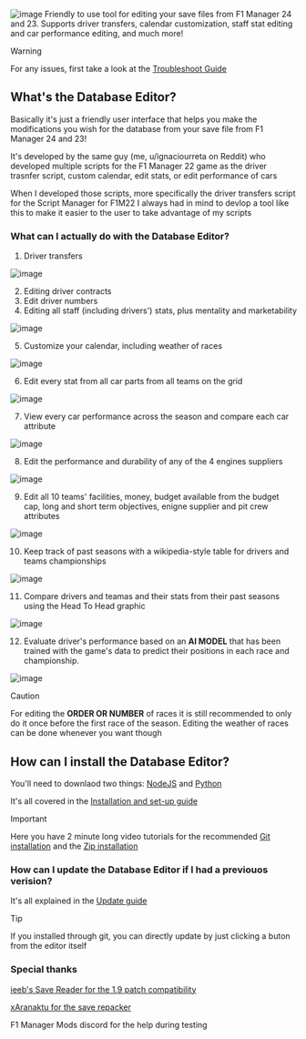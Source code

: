 ![image](https://github.com/user-attachments/assets/cb37258e-86c5-4db2-8f86-5bab0850f45c)
Friendly to use tool for editing your save files from F1 Manager 24 and 23. Supports driver transfers, calendar customization, staff stat editing and car performance editing, and much more!

> [!WARNING]
> For any issues, first take a  look at the [Troubleshoot Guide](https://github.com/IUrreta/DatabaseEditor/wiki/Troubleshoot-guide)

## What's the Database Editor? ##
Basically it's just a friendly user interface that helps you make the modifications you wish for the database from your save file from F1 Manager 24 and 23!

It's developed by the same guy (me, u/ignaciourreta on Reddit) who developed multiple scripts for the F1 Manager 22 game as the driver trasnfer script, custom calendar, edit stats, or edit performance of cars

When I developed those scripts, more specifically the driver transfers script for the Script Manager for F1M22 I always had in mind to devlop a tool like this to make it easier to the user to take advantage of my scripts

### What can I actually do with the Database Editor? ###

1. Driver transfers

![image](https://github.com/user-attachments/assets/62f4bed0-fa3e-43ae-b64b-8fa30b4b86d7)

2. Editing driver contracts
3. Edit driver numbers
4. Editing all staff (including drivers') stats, plus mentality and marketability

![image](https://github.com/user-attachments/assets/e02759f2-8da0-4d32-83bf-ee50e87c631e)

5. Customize your calendar, including weather of races
   
![image](https://github.com/user-attachments/assets/256dae43-fdc6-4261-9913-1d93b61eb5bc)

6. Edit every stat from all car parts from all teams on the grid

![image](https://github.com/user-attachments/assets/9c8f934a-b4cc-46d2-a7ad-6feb85e3cb98)

7. View every car performance  across the season and compare each car attribute

![image](https://github.com/user-attachments/assets/c3c8fbe6-145d-448d-acd5-8316bb4f36bb)

8. Edit the performance and durability of any of the 4 engines suppliers
   
![image](https://github.com/user-attachments/assets/4514db0f-9ecc-4671-b0a6-f6b3f1a53076)

9. Edit all 10 teams' facilities, money, budget available from the budget cap, long and short term objectives, enigne supplier and pit crew attributes
   
![image](https://github.com/user-attachments/assets/243059de-4921-42d7-a59f-60bc2815f4a6)

10. Keep track of past seasons with a wikipedia-style table for drivers and teams championships
    
![image](https://github.com/user-attachments/assets/7b0fdadb-6d2c-4a72-8cee-2365bbff2c8b)

11. Compare drivers and teamas and their stats from their past seasons using the Head To Head graphic
    
![image](https://github.com/user-attachments/assets/8fe39b19-a1f7-4695-9cd8-e54241f4b7fe)

12. Evaluate driver's performance based on an **AI MODEL** that has been trained with the game's data to predict their positions in each race and championship.
    
![image](https://github.com/user-attachments/assets/40e70379-773e-43ba-b98a-2d2e020e4c70)



> [!CAUTION]
> For editing the **ORDER OR NUMBER** of races it is still recommended to only do it once before the first race of the season.
> Editing the weather of races can be done whenever you want though

## How can I install the Database Editor? ##
You'll need to downlaod two things: [NodeJS](https://nodejs.org/en/download) and [Python](https://www.python.org/downloads/)

It's all covered in the [Installation and set-up guide](https://github.com/IUrreta/DatabaseEditor/wiki/Installation-and-set%E2%80%90up-guide)

> [!IMPORTANT]
> Here you have 2 minute long video tutorials for the recommended [Git installation](https://www.youtube.com/watch?v=ashrVev0KFY) and the [Zip installation](https://www.youtube.com/watch?v=5BjV3vFMxd4)

### How can I update the Database Editor if I had a previouos verision? ###

It's all explained in the [Update guide](https://github.com/IUrreta/DatabaseEditor/wiki/Update-guide)

> [!TIP]
> If you installed through git, you can directly update by just clicking a buton from the editor itself

### Special thanks ###
[ieeb's Save Reader for the 1.9 patch compatibility](https://github.com/iebb/F1ManagerSaveReader)

[xAranaktu for the save repacker](https://github.com/xAranaktu/F1-Manager-2022-SaveFile-Repacker)

F1 Manager Mods discord for the help during testing
